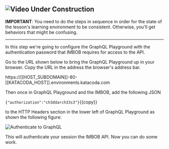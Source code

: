 ![Video Under Construction](https://raw.githubusercontent.com/reselbob/katacoda-scenarios/master/understanding-graphql-using-imbob/images/video-under-construction.jpg)
------

**IMPORTANT**: You need to do the steps in sequence in order for the state of the lesson's learning environment to be
consistent. Otherwise, you'll get behaviors that might be confusing.

------

In this step we're going to configure the GraphQL Playground with
the authentication password that IMBOB requires for access to the API. 

Go to the URL shown below to bring the GraphQL Playground up in your browser. Copy the URL in the address the browser's
address bar.

https://[[HOST_SUBDOMAIN]]-80-[[KATACODA_HOST]].environments.katacoda.com

Then once in GraphQL Playground and the IMBOB, add the following JSON

`{"authorization":"ch3ddarch33s3"}`{{copy}}

to the HTTP Headers section in the lower left of GraphQL Playground as shown the following figure:
 
![Authenticate to GraphQL](https://raw.githubusercontent.com/reselbob/katacoda-scenarios/master/understanding-graphql-using-imbob/images/graphql-authorization-01.png)
 
This will authenticate your session the IMBOB API. Now you can do some work.
